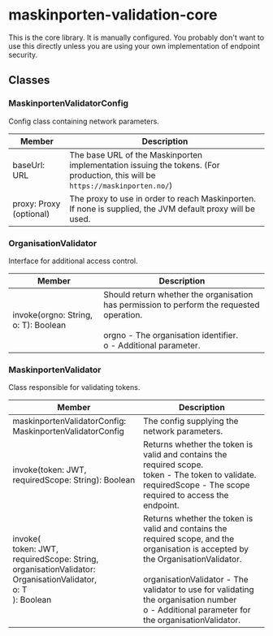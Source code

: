 # maskinporten-validation-core
This is the core library. It is manually configured. You probably don't want to use this directly unless you are using your own implementation of endpoint security.

## Classes

### MaskinportenValidatorConfig
Config class containing network parameters.

Member | Description
---|---
baseUrl: URL | The base URL of the Maskinporten implementation issuing the tokens. (For production, this will be `https://maskinporten.no/`)
proxy: Proxy (optional) | The proxy to use in order to reach Maskinporten. If none is supplied, the JVM default proxy will be used.

### OrganisationValidator
Interface for additional access control.

Member | Description
---|---
invoke(orgno: String, o: T): Boolean | Should return whether the organisation has permission to perform the requested operation. <br><br> orgno - The organisation identifier. <br> o - Additional parameter.

### MaskinportenValidator
Class responsible for validating tokens.

Member | Description
---|---
maskinportenValidatorConfig: MaskinportenValidatorConfig | The config supplying the network parameters.
invoke(token: JWT, requiredScope: String): Boolean | Returns whether the token is valid and contains the required scope. <br> token - The token to validate. <br> requiredScope - The scope required to access the endpoint.
invoke( <br> token: JWT, <br> requiredScope: String, <br> organisationValidator: OrganisationValidator<T>, <br> o: T <br> ): Boolean | Returns whether the token is valid and contains the required scope, and the organisation is accepted by the OrganisationValidator. <br><br> organisationValidator - The validator to use for validating the organisation number <br> o - Additional parameter for the organisationValidator.